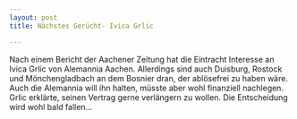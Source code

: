 ```yaml
---
layout: post
title: Nächstes Gerücht- Ivica Grlic

---
```


Nach einem Bericht der Aachener Zeitung hat die Eintracht Interesse an Ivica Grlic von Alemannia Aachen. Allerdings sind auch Duisburg, Rostock und Mönchengladbach an dem Bosnier dran, der ablösefrei zu haben wäre. Auch die Alemannia will ihn halten, müsste aber wohl finanziell nachlegen. Grlic erklärte, seinen Vertrag gerne verlängern zu wollen. Die Entscheidung wird wohl bald fallen...


